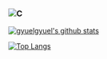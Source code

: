 ### ![C](https://img.shields.io/badge/-Welcome_to_my_github-123456?style=social&logo=GitHub&logoColor=black&label=:gyuelgyuel)
<!--
![header](https://capsule-render.vercel.app/api?type=rounded&color=gradient&text=%20github%20&height=200&fontSize=50&fontColor=FF00FF&textBg=true)
-->

[![gyuelgyuel's github stats](https://github-readme-stats.vercel.app/api?username=gyuelgyuel)](https://github.com/gyuelgyuel)

[![Top Langs](https://github-readme-stats.vercel.app/api/top-langs/?username=gyuelgyuel&layout=compact)](https://github.com/gyuelgyuel/github-readme-stats)
